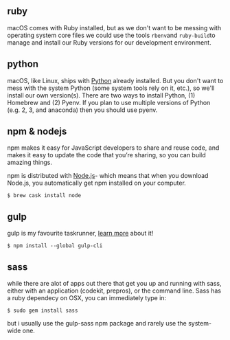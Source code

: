 ## ruby

macOS comes with Ruby installed, but as we don't want to be messing with operating system core files we could use the tools `rbenv`and `ruby-build`to manage and install our Ruby versions for our development environment.

## python

macOS, like Linux, ships with [Python](http://python.org/) already installed. But you don't want to mess with the system Python \(some system tools rely on it, etc.\), so we'll install our own version\(s\). There are two ways to install Python, \(1\) Homebrew and \(2\) Pyenv. If you plan to use multiple versions of Python \(e.g. 2, 3, and anaconda\) then you should use pyenv.

## npm & nodejs

npm makes it easy for JavaScript developers to share and reuse code, and makes it easy to update the code that you’re sharing, so you can build amazing things.

npm is distributed with [Node.js](https://nodejs.org/)- which means that when you download Node.js, you automatically get npm installed on your computer.

```
$ brew cask install node
```

## gulp

gulp is my favourite taskrunner, [learn more](https://gulpjs.org/getting-started) about it!

```
$ npm install --global gulp-cli
```

## sass

while there are alot of apps out there that get you up and running with sass, either with an application \(codekit, prepros\), or the command line. Sass has a ruby dependecy on OSX, you can immediately type in:

```
$ sudo gem install sass
```

but i usually use the gulp-sass npm package and rarely use the system-wide one.



